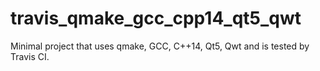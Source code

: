 # travis_qmake_gcc_cpp14_qt5_qwt

Minimal project that uses qmake, GCC, C++14, Qt5, Qwt and is tested by Travis CI.
